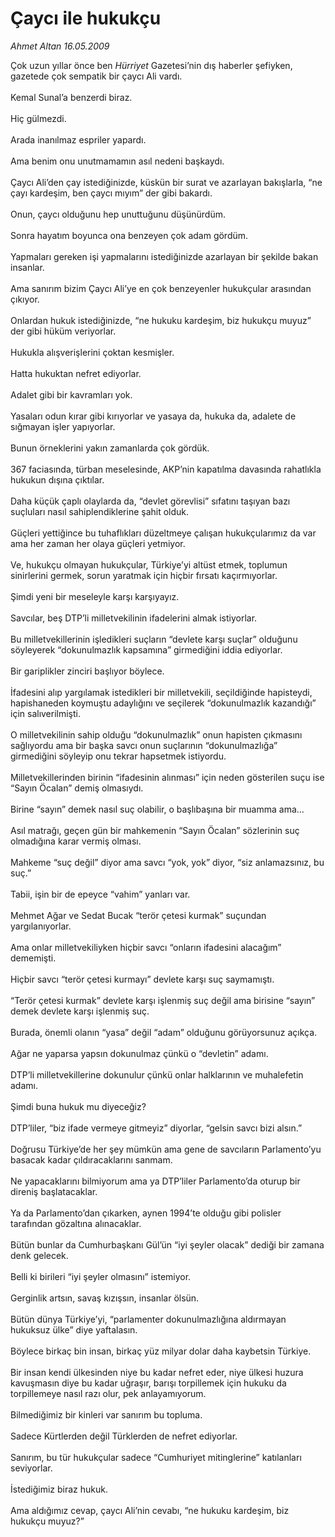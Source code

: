 # Çaycı ile hukukçu

*Ahmet Altan 16.05.2009*

<div class="taraf_structure_2col_1zq">
<div class="margen_n">



 <p>Çok uzun yıllar önce ben <i>Hürriyet</i> Gazetesi’nin dış haberler şefiyken, gazetede çok sempatik bir çaycı Ali vardı. <br/><br/>Kemal Sunal’a benzerdi biraz. <br/><br/>Hiç gülmezdi. <br/><br/>Arada inanılmaz espriler yapardı. <br/><br/>Ama benim onu unutmamamın asıl nedeni başkaydı. <br/><br/>Çaycı Ali’den çay istediğinizde, küskün bir surat ve azarlayan bakışlarla, “ne çayı kardeşim, ben çaycı mıyım” der gibi bakardı. <br/><br/>Onun, çaycı olduğunu hep unuttuğunu düşünürdüm. <br/><br/>Sonra hayatım boyunca ona benzeyen çok adam gördüm. <br/><br/>Yapmaları gereken işi yapmalarını istediğinizde azarlayan bir şekilde bakan insanlar. <br/><br/>Ama sanırım bizim Çaycı Ali’ye en çok benzeyenler hukukçular arasından çıkıyor. <br/><br/>Onlardan hukuk istediğinizde, “ne hukuku kardeşim, biz hukukçu muyuz” der gibi hüküm veriyorlar. <br/><br/>Hukukla alışverişlerini çoktan kesmişler. <br/><br/>Hatta hukuktan nefret ediyorlar. <br/><br/>Adalet gibi bir kavramları yok. <br/><br/>Yasaları odun kırar gibi kırıyorlar ve yasaya da, hukuka da, adalete de sığmayan işler yapıyorlar. <br/><br/>Bunun örneklerini yakın zamanlarda çok gördük. <br/><br/>367 faciasında, türban meselesinde, AKP’nin kapatılma davasında rahatlıkla hukukun dışına çıktılar. <br/><br/>Daha küçük çaplı olaylarda da, “devlet görevlisi” sıfatını taşıyan bazı suçluları nasıl sahiplendiklerine şahit olduk. <br/><br/>Güçleri yettiğince bu tuhaflıkları düzeltmeye çalışan hukukçularımız da var ama her zaman her olaya güçleri yetmiyor. <br/><br/>Ve, hukukçu olmayan hukukçular, Türkiye’yi altüst etmek, toplumun sinirlerini germek, sorun yaratmak için hiçbir fırsatı kaçırmıyorlar. <br/><br/>Şimdi yeni bir meseleyle karşı karşıyayız. <br/><br/>Savcılar, beş DTP’li milletvekilinin ifadelerini almak istiyorlar. <br/><br/>Bu milletvekillerinin işledikleri suçların “devlete karşı suçlar” olduğunu söyleyerek “dokunulmazlık kapsamına” girmediğini iddia ediyorlar. <br/><br/>Bir gariplikler zinciri başlıyor böylece. <br/><br/>İfadesini alıp yargılamak istedikleri bir milletvekili, seçildiğinde hapisteydi, hapishaneden koymuştu adaylığını ve seçilerek “dokunulmazlık kazandığı” için salıverilmişti. <br/><br/>O milletvekilinin sahip olduğu “dokunulmazlık” onun hapisten çıkmasını sağlıyordu ama bir başka savcı onun suçlarının “dokunulmazlığa” girmediğini söyleyip onu tekrar hapsetmek istiyordu. <br/><br/>Milletvekillerinden birinin “ifadesinin alınması” için neden gösterilen suçu ise “Sayın Öcalan” demiş olmasıydı. <br/><br/>Birine “sayın” demek nasıl suç olabilir, o başlıbaşına bir muamma ama… <br/><br/>Asıl matrağı, geçen gün bir mahkemenin “Sayın Öcalan” sözlerinin suç olmadığına karar vermiş olması. <br/><br/>Mahkeme “suç değil” diyor ama savcı “yok, yok” diyor, “siz anlamazsınız, bu suç.” <br/><br/>Tabii, işin bir de epeyce “vahim” yanları var. <br/><br/>Mehmet Ağar ve Sedat Bucak “terör çetesi kurmak” suçundan yargılanıyorlar. <br/><br/>Ama onlar milletvekiliyken hiçbir savcı “onların ifadesini alacağım” dememişti. <br/><br/>Hiçbir savcı “terör çetesi kurmayı” devlete karşı suç saymamıştı. <br/><br/>“Terör çetesi kurmak” devlete karşı işlenmiş suç değil ama birisine “sayın” demek devlete karşı işlenmiş suç. <br/><br/>Burada, önemli olanın “yasa” değil “adam” olduğunu görüyorsunuz açıkça. <br/><br/>Ağar ne yaparsa yapsın dokunulmaz çünkü o “devletin” adamı. <br/><br/>DTP’li milletvekillerine dokunulur çünkü onlar halklarının ve muhalefetin adamı. <br/><br/>Şimdi buna hukuk mu diyeceğiz? <br/><br/>DTP’liler, “biz ifade vermeye gitmeyiz” diyorlar, “gelsin savcı bizi alsın.” <br/><br/>Doğrusu Türkiye’de her şey mümkün ama gene de savcıların Parlamento’yu basacak kadar çıldıracaklarını sanmam. <br/><br/>Ne yapacaklarını bilmiyorum ama ya DTP’liler Parlamento’da oturup bir direniş başlatacaklar. <br/><br/>Ya da Parlamento’dan çıkarken, aynen 1994’te olduğu gibi polisler tarafından gözaltına alınacaklar. <br/><br/>Bütün bunlar da Cumhurbaşkanı Gül’ün “iyi şeyler olacak” dediği bir zamana denk gelecek. <br/><br/>Belli ki birileri “iyi şeyler olmasını” istemiyor. <br/><br/>Gerginlik artsın, savaş kızışsın, insanlar ölsün. <br/><br/>Bütün dünya Türkiye’yi, “parlamenter dokunulmazlığına aldırmayan hukuksuz ülke” diye yaftalasın. <br/><br/>Böylece birkaç bin insan, birkaç yüz milyar dolar daha kaybetsin Türkiye. <br/><br/>Bir insan kendi ülkesinden niye bu kadar nefret eder, niye ülkesi huzura kavuşmasın diye bu kadar uğraşır, barışı torpillemek için hukuku da torpillemeye nasıl razı olur, pek anlayamıyorum. <br/><br/>Bilmediğimiz bir kinleri var sanırım bu topluma. <br/><br/>Sadece Kürtlerden değil Türklerden de nefret ediyorlar. <br/><br/>Sanırım, bu tür hukukçular sadece “Cumhuriyet mitinglerine” katılanları seviyorlar. <br/><br/>İstediğimiz biraz hukuk. <br/><br/>Ama aldığımız cevap, çaycı Ali’nin cevabı, “ne hukuku kardeşim, biz hukukçu muyuz?”</p>
<br/>
<br/>
<br/>



<br/>


<div id="taraf_not">
</div>

</div>


</div>
